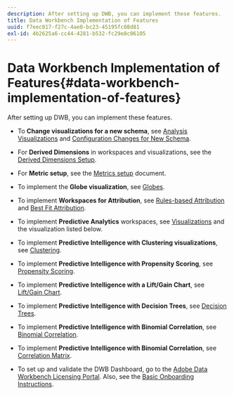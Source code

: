```yaml
---
description: After setting up DWB, you can implement these features.
title: Data Workbench Implementation of Features
uuid: f7eec017-f27c-4ae0-bc23-45195fc08d81
exl-id: 4b2625a6-cc44-4281-b532-fc29e8c06105
---
```

# Data Workbench Implementation of Features{#data-workbench-implementation-of-features}

After setting up DWB, you can implement these features.

* To **Change visualizations for a new schema**, see [Analysis Visualizations](https://experienceleague.adobe.com/docs/data-workbench/using/client/analysis-visualizations/c-analysis-vis.html) and [Configuration Changes for New Schema](../../../home/dwb-implement-overview/dwb-implement-deliver/dwb-implement-config-new-schema.md#concept-9aced98e988b48ebbf9e6607c182d0de). 

* For **Derived Dimensions** in workspaces and visualizations, see the [Derived Dimensions Setup](../../../home/dwb-implement-overview/dwb-implement-deliver/dwb-implement-derived-dims.md#concept-19a5c554ac3e4bc9b86b9aaca5f8cad6). 

* For **Metric setup**, see the [Metrics setup](../../../home/dwb-implement-overview/dwb-implement-configure/dwb-implement-metric-setup.md#concept-f568a931db5b4b62b7b1e7827c7f7bf6) document. 

* To implement the **Globe visualization**, see [Globes](https://experienceleague.adobe.com/docs/data-workbench/using/client/analysis-visualizations/globes/c-globes.html).

* To implement **Workspaces for Attribution**, see [Rules-based Attribution](https://experienceleague.adobe.com/docs/data-workbench/using/client/attribution-reports/c-rules-attrib.html?lang=en) and [Best Fit Attribution](https://experienceleague.adobe.com/docs/data-workbench/using/client/attribution-reports/c-attrib-algorithmic.html?lang=en).

* To implement **Predictive Analytics** workspaces, see [Visualizations](https://experienceleague.adobe.com/docs/data-workbench/using/client/visualizations/c-vis.html) and the visualization listed below. 

* To implement **Predictive Intelligence with Clustering visualizations**, see [Clustering](https://experienceleague.adobe.com/docs/data-workbench/using/client/analysis-visualizations/visitor-cluster/c-visitor-cluster.html?lang=en). 

* To implement **Predictive Intelligence with Propensity Scoring**, see [Propensity Scoring](https://experienceleague.adobe.com/docs/data-workbench/using/client/analysis-visualizations/visitor-propensity/c-visitor-propensity.html). 

* To implement **Predictive Intelligence with a Lift/Gain Chart**, see [Lift/Gain Chart](https://experienceleague.adobe.com/docs/data-workbench/using/client/analysis-visualizations/visitor-propensity/c-propensity-gain-lift-chart.html). 

* To implement **Predictive Intelligence with Decision Trees**, see [Decision Trees](https://experienceleague.adobe.com/docs/data-workbench/using/client/analysis-visualizations/decision-trees/c-decision-trees.html). 

* To implement **Predictive Intelligence with Binomial Correlation**, see [Binomial Correlation](https://experienceleague.adobe.com/docs/data-workbench/using/client/analysis-visualizations/correlation-analysis/c-correlation-analysis.html). 

* To implement **Predictive Intelligence with Binomial Correlation**, see [Correlation Matrix](https://experienceleague.adobe.com/docs/data-workbench/using/client/analysis-visualizations/correlation-analysis/c-correlation-analysis.html).

* To set up and validate the DWB Dashboard, go to the [Adobe Data Workbench Licensing Portal](https://license.visualsciences.com/License/#documentation). Also, see the [Basic Onboarding Instructions](../../../home/dwb-implement-overview/dwb-implement-provision/dwb-implement-onboarding.md#concept-e93aba41b26a410f959c5ca7f8e33355).
